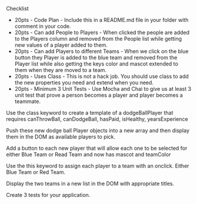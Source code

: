Checklist 

- 20pts - Code Plan - Include this in a README.md file in your folder with comment in your code.
- 20pts - Can add People to Players - When clicked the people are added to the Players column and removed from the People list while getting new values of a player added to them.
- 20pts - Can add Players to different Teams - When we click on the blue button they Player is added to the blue team and removed from the Player list while also getting the keys color and mascot extended to them when they are moved to a team.
- 20pts - Uses Class - This is not a hack job. You should use class to add the new properties you need and extend when you need.
- 20pts - Minimum 3 Unit Tests - Use Mocha and Chai to give us at least 3 unit test that prove a person becomes a player and player becomes a teammate.


Use the class keyword to create a template of a dodgeBallPlayer that requires canThrowBall, canDodgeBall, hasPaid, isHealthy, yearsExperience

Push these new dodge ball Player objects into a new array and then display them in the DOM as available players to pick.

Add a button to each new player that will allow each one to be selected for either Blue Team or Read Team and now has mascot and teamColor

Use the this keyword to assign each player to a team with an onclick. Either Blue Team or Red Team.

Display the two teams in a new list in the DOM with appropriate titles.

Create 3 tests for your application.
